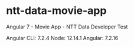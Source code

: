 # ntt-data-movie-app
Angular 7 - Movie App - NTT Data Developer Test

Angular CLI: 7.2.4
Node: 12.14.1
Angular: 7.2.16
